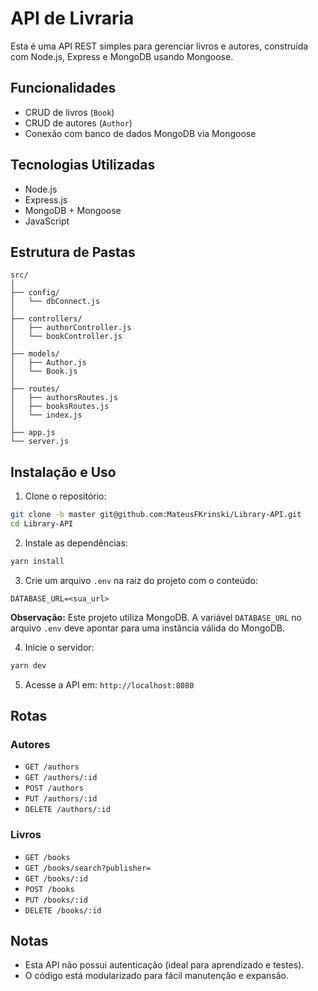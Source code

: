 # API de Livraria

Esta é uma API REST simples para gerenciar livros e autores, construída com Node.js, Express e MongoDB usando Mongoose.

## Funcionalidades

* CRUD de livros (`Book`)
* CRUD de autores (`Author`)
* Conexão com banco de dados MongoDB via Mongoose

## Tecnologias Utilizadas

* Node.js
* Express.js
* MongoDB + Mongoose
* JavaScript

## Estrutura de Pastas

```
src/
│
├── config/              
│   └── dbConnect.js
│
├── controllers/         
│   ├── authorController.js
│   └── bookController.js
│
├── models/              
│   ├── Author.js
│   └── Book.js
│
├── routes/              
│   ├── authorsRoutes.js
│   ├── booksRoutes.js
│   └── index.js         
│
├── app.js               
└── server.js            
```

## Instalação e Uso

1. Clone o repositório:

```bash
git clone -b master git@github.com:MateusFKrinski/Library-API.git
cd Library-API
```

2. Instale as dependências:

```bash
yarn install
```

3. Crie um arquivo `.env` na raiz do projeto com o conteúdo:

```env
DATABASE_URL=<sua_url>
```

**Observação:** Este projeto utiliza MongoDB. A variável `DATABASE_URL` no arquivo `.env` deve apontar para uma instância válida do MongoDB.

4. Inicie o servidor:

```bash
yarn dev
```

5. Acesse a API em: `http://localhost:8080`

## Rotas

### Autores

* `GET /authors`
* `GET /authors/:id`
* `POST /authors`
* `PUT /authors/:id`
* `DELETE /authors/:id`

### Livros

* `GET /books`
* `GET /books/search?publisher=`
* `GET /books/:id`
* `POST /books`
* `PUT /books/:id`
* `DELETE /books/:id`

## Notas

* Esta API não possui autenticação (ideal para aprendizado e testes).
* O código está modularizado para fácil manutenção e expansão.
